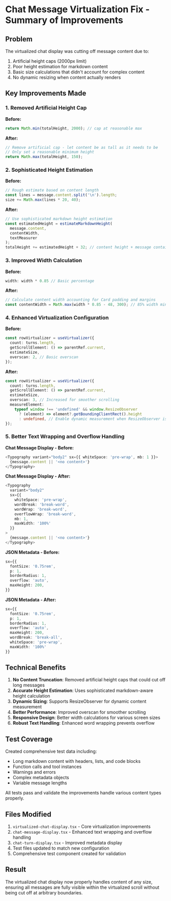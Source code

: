 # Chat Message Virtualization Fix - Summary of Improvements

## Problem
The virtualized chat display was cutting off message content due to:
1. Artificial height caps (2000px limit)
2. Poor height estimation for markdown content
3. Basic size calculations that didn't account for complex content
4. No dynamic resizing when content actually renders

## Key Improvements Made

### 1. Removed Artificial Height Cap
**Before:**
```typescript
return Math.min(totalHeight, 2000); // cap at reasonable max
```

**After:**
```typescript
// Remove artificial cap - let content be as tall as it needs to be
// Only set a reasonable minimum height
return Math.max(totalHeight, 150);
```

### 2. Sophisticated Height Estimation
**Before:**
```typescript
// Rough estimate based on content length
const lines = message.content.split('\n').length;
size += Math.max(lines * 20, 40);
```

**After:**
```typescript
// Use sophisticated markdown height estimation
const estimatedHeight = estimateMarkdownHeight(
  message.content,
  contentWidth,
  textMeasurer
);
totalHeight += estimatedHeight + 32; // content height + message container padding
```

### 3. Improved Width Calculation
**Before:**
```typescript
width: width * 0.85 // Basic percentage
```

**After:**
```typescript
// Calculate content width accounting for Card padding and margins
const contentWidth = Math.max(width * 0.85 - 48, 300); // 85% width minus Card padding, min 300px
```

### 4. Enhanced Virtualization Configuration
**Before:**
```typescript
const rowVirtualizer = useVirtualizer({
  count: turns.length,
  getScrollElement: () => parentRef.current,
  estimateSize,
  overscan: 2, // Basic overscan
});
```

**After:**
```typescript
const rowVirtualizer = useVirtualizer({
  count: turns.length,
  getScrollElement: () => parentRef.current,
  estimateSize,
  overscan: 3, // Increased for smoother scrolling
  measureElement: 
    typeof window !== 'undefined' && window.ResizeObserver
      ? (element) => element?.getBoundingClientRect().height
      : undefined, // Enable dynamic measurement when ResizeObserver is available
});
```

### 5. Better Text Wrapping and Overflow Handling

**Chat Message Display - Before:**
```typescript
<Typography variant="body2" sx={{ whiteSpace: 'pre-wrap', mb: 1 }}>
  {message.content || '<no content>'}
</Typography>
```

**Chat Message Display - After:**
```typescript
<Typography 
  variant="body2" 
  sx={{ 
    whiteSpace: 'pre-wrap', 
    wordBreak: 'break-word',
    wordWrap: 'break-word',
    overflowWrap: 'break-word',
    mb: 1,
    maxWidth: '100%'
  }}
>
  {message.content || '<no content>'}
</Typography>
```

**JSON Metadata - Before:**
```typescript
sx={{
  fontSize: '0.75rem',
  p: 1,
  borderRadius: 1,
  overflow: 'auto',
  maxHeight: 200,
}}
```

**JSON Metadata - After:**
```typescript
sx={{
  fontSize: '0.75rem',
  p: 1,
  borderRadius: 1,
  overflow: 'auto',
  maxHeight: 200,
  wordBreak: 'break-all',
  whiteSpace: 'pre-wrap',
  maxWidth: '100%'
}}
```

## Technical Benefits

1. **No Content Truncation**: Removed artificial height caps that could cut off long messages
2. **Accurate Height Estimation**: Uses sophisticated markdown-aware height calculation
3. **Dynamic Sizing**: Supports ResizeObserver for dynamic content measurement
4. **Better Performance**: Improved overscan for smoother scrolling
5. **Responsive Design**: Better width calculations for various screen sizes
6. **Robust Text Handling**: Enhanced word wrapping prevents overflow

## Test Coverage

Created comprehensive test data including:
- Long markdown content with headers, lists, and code blocks
- Function calls and tool instances
- Warnings and errors
- Complex metadata objects
- Variable message lengths

All tests pass and validate the improvements handle various content types properly.

## Files Modified

1. `virtualized-chat-display.tsx` - Core virtualization improvements
2. `chat-message-display.tsx` - Enhanced text wrapping and overflow handling
3. `chat-turn-display.tsx` - Improved metadata display
4. Test files updated to match new configuration
5. Comprehensive test component created for validation

## Result

The virtualized chat display now properly handles content of any size, ensuring all messages are fully visible within the virtualized scroll without being cut off at arbitrary boundaries.
